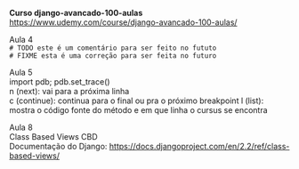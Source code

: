 **Curso django-avancado-100-aulas**  
https://www.udemy.com/course/django-avancado-100-aulas/

Aula 4  
`# TODO este é um comentário para ser feito no fututo`  
`# FIXME esta é uma correção para ser feita no futuro`  
  
Aula 5  
import pdb; pdb.set_trace()  
n (next): vai para a próxima linha  
c (continue): continua para o final ou pra o próximo breakpoint
l (list): mostra o código fonte do método e em que linha o cursus se encontra

Aula 8  
Class Based Views CBD  
Documentação do Django: https://docs.djangoproject.com/en/2.2/ref/class-based-views/

